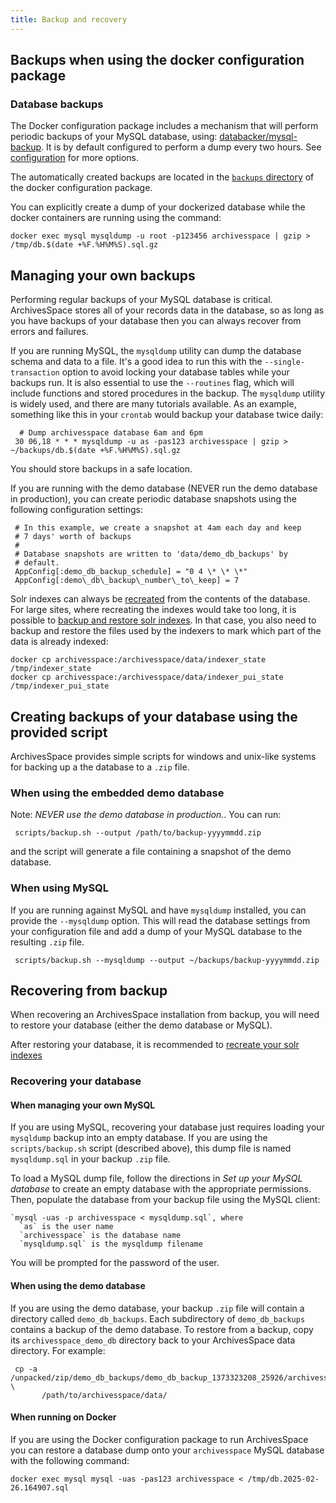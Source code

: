 ```yaml
---
title: Backup and recovery
---
```


## Backups when using the docker configuration package

### Database backups

The Docker configuration package includes a mechanism that will perform periodic backups of your MySQL database,
using: [databacker/mysql-backup](https://github.com/databacker/mysql-backup). It is by default configured to perform
a dump every two hours. See [configuration](https://github.com/databacker/mysql-backup/blob/master/docs/configuration.md) for more options.

The automatically created backups are located in the [`backups` directory](/administration/docker/) of the docker configuration package.

You can explicitly create a dump of your dockerized database while the docker containers are running using the command:

```
docker exec mysql mysqldump -u root -p123456 archivesspace | gzip > /tmp/db.$(date +%F.%H%M%S).sql.gz
```

## Managing your own backups

Performing regular backups of your MySQL database is critical. ArchivesSpace stores
all of your records data in the database, so as long as you have backups of your
database then you can always recover from errors and failures.

If you are running MySQL, the `mysqldump` utility can dump the database
schema and data to a file. It's a good idea to run this with the
`--single-transaction` option to avoid locking your database tables
while your backups run. It is also essential to use the `--routines`
flag, which will include functions and stored procedures in the
backup. The `mysqldump` utility is widely used, and there are many tutorials
available. As an example, something like this in your `crontab` would backup your
database twice daily:

      # Dump archivesspace database 6am and 6pm
     30 06,18 * * * mysqldump -u as -pas123 archivesspace | gzip > ~/backups/db.$(date +%F.%H%M%S).sql.gz

You should store backups in a safe location.

If you are running with the demo database (NEVER run the demo database in production),
you can create periodic database snapshots using the following configuration settings:

     # In this example, we create a snapshot at 4am each day and keep
     # 7 days' worth of backups
     #
     # Database snapshots are written to 'data/demo_db_backups' by
     # default.
     AppConfig[:demo_db_backup_schedule] = "0 4 \* \* \*"
     AppConfig[:demo\_db\_backup\_number\_to\_keep] = 7

Solr indexes can always be [recreated](administration/indexes/) from the contents of the
database. For large sites, where recreating the indexes would take too long, it is possible to [backup and restore solr indexes](https://solr.apache.org/guide/solr/latest/deployment-guide/backup-restore.html).
In that case, you also need to backup and restore the files used by the indexers to mark which part of the data is already indexed:

    docker cp archivesspace:/archivesspace/data/indexer_state /tmp/indexer_state
    docker cp archivesspace:/archivesspace/data/indexer_pui_state /tmp/indexer_pui_state

## Creating backups of your database using the provided script

ArchivesSpace provides simple scripts for windows and unix-like systems for backing up a the database to a `.zip` file.

### When using the embedded demo database

Note: _NEVER use the demo database in production._. You can run:

     scripts/backup.sh --output /path/to/backup-yyyymmdd.zip

and the script will generate a file containing a snapshot of the demo database.

### When using MySQL

If you are running against MySQL and have `mysqldump` installed, you
can provide the `--mysqldump` option. This will read the
database settings from your configuration file and add a dump of your
MySQL database to the resulting `.zip` file.

     scripts/backup.sh --mysqldump --output ~/backups/backup-yyyymmdd.zip

## Recovering from backup

When recovering an ArchivesSpace installation from backup, you will
need to restore your database (either the demo database or MySQL).

After restoring your database, it is recommended to [recreate your solr indexes](administration/indexes/)

### Recovering your database

#### When managing your own MySQL

If you are using MySQL, recovering your database just requires loading
your `mysqldump` backup into an empty database. If you are using the
`scripts/backup.sh` script (described above), this dump file is named
`mysqldump.sql` in your backup `.zip` file.

To load a MySQL dump file, follow the directions in _Set up your MySQL
database_ to create an empty database with the appropriate
permissions. Then, populate the database from your backup file using
the MySQL client:

    `mysql -uas -p archivesspace < mysqldump.sql`, where
      `as` is the user name
      `archivesspace` is the database name
      `mysqldump.sql` is the mysqldump filename

You will be prompted for the password of the user.

#### When using the demo database

If you are using the demo database, your backup `.zip` file will
contain a directory called `demo_db_backups`. Each subdirectory of
`demo_db_backups` contains a backup of the demo database. To
restore from a backup, copy its `archivesspace_demo_db` directory back
to your ArchivesSpace data directory. For example:

     cp -a /unpacked/zip/demo_db_backups/demo_db_backup_1373323208_25926/archivesspace_demo_db \
           /path/to/archivesspace/data/

#### When running on Docker

If you are using the Docker configuration package to run ArchivesSpace you can restore a database dump onto your `archivesspace` MySQL database with the following command:

```
docker exec mysql mysql -uas -pas123 archivesspace < /tmp/db.2025-02-26.164907.sql
```
